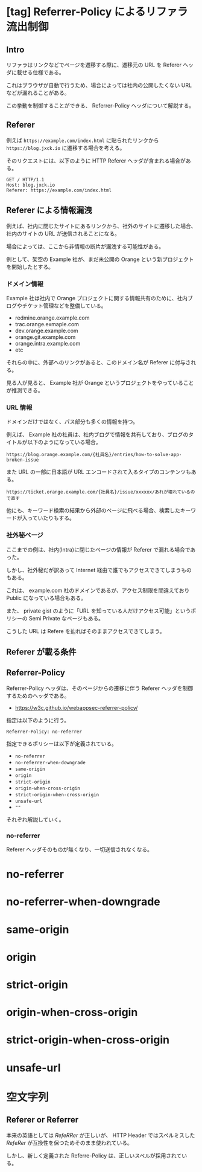 # [tag] Referrer-Policy によるリファラ流出制御


## Intro

リファラはリンクなどでページを遷移する際に、遷移元の URL を Referer ヘッダに載せる仕様である。

これはブラウザが自動で行うため、場合によっては社内の公開したくない URL などが漏れることがある。

この挙動を制御することができる、 Referrer-Policy ヘッダについて解説する。


## Referer

例えば `https://example.com/index.html` に貼られたリンクから `https://blog.jxck.io` に遷移する場合を考える。

そのリクエストには、以下のように HTTP Referer ヘッダが含まれる場合がある。

```http
GET / HTTP/1.1
Host: blog.jxck.io
Referer: https://example.com/index.html
```



## Referer による情報漏洩

例えば、社内に閉じたサイトにあるリンクから、社外のサイトに遷移した場合、社内のサイトの URL が送信されることになる。

場合によっては、ここから非情報の断片が漏洩する可能性がある。

例として、架空の Example 社が、まだ未公開の Orange という新プロジェクトを開始したとする。


### ドメイン情報

Example 社は社内で Orange プロジェクトに関する情報共有のために、社内ブログやチケット管理などを整備している。

- redmine.orange.example.com
- trac.orange.exmaple.com
- dev.orange.example.com
- orange.git.example.com
- orange.intra.example.com
- etc

それらの中に、外部へのリンクがあると、このドメイン名が Referer に付与される。

見る人が見ると、 Example 社が Orange というプロジェクトをやっていることが推測できる。


### URL 情報

ドメインだけではなく、パス部分も多くの情報を持つ。

例えば、 Example 社の社員は、社内ブログで情報を共有しており、ブログのタイトルが以下のようになっている場合。

```
https://blog.orange.example.com/{社員名}/entries/how-to-solve-app-broken-issue
```

また URL の一部に日本語が URL エンコードされて入るタイプのコンテンツもある。

```
https://ticket.orange.example.com/{社員名}/issue/xxxxxx/あれが壊れているので直す
````

他にも、キーワード検索の結果から外部のページに飛べる場合、検索したキーワードが入っていたりもする。


### 社外秘ページ

ここまでの例は、社内(Intra)に閉じたページの情報が Referer で漏れる場合であった。

しかし、社外秘だが訳あって Internet 経由で誰でもアクセスできてしまうものもある。

これは、 example.com 社のドメインであるが、アクセス制限を間違えており Public になっている場合もある。

また、 private gist のように「URL を知っている人だけアクセス可能」というポリシーの Semi Private なページもある。

こうした URL は Refere を辿ればそのままアクセスできてしまう。





## Referer が載る条件

## Referrer-Policy

Referrer-Policy ヘッダは、そのページからの遷移に伴う Referer ヘッダを制御するためのヘッダである。

- <https://w3c.github.io/webappsec-referrer-policy/>

指定は以下のように行う。


```http
Referrer-Policy: no-referrer
```

指定できるポリシーは以下が定義されている。

- `no-referrer`
- `no-referrer-when-downgrade`
- `same-origin`
- `origin`
- `strict-origin`
- `origin-when-cross-origin`
- `strict-origin-when-cross-origin`
- `unsafe-url`
- `""`

それぞれ解説していく。


### no-referrer

Referer ヘッダそのものが無くなり、一切送信されなくなる。



# no-referrer
# no-referrer-when-downgrade
# same-origin
# origin
# strict-origin
# origin-when-cross-origin
# strict-origin-when-cross-origin
# unsafe-url

# 空文字列






## Referer or Referrer

本来の英語としては *RefeRRer* が正しいが、 HTTP Header ではスペルミスした *RefeRer* が互換性を保つためそのまま使われている。

しかし、新しく定義された Referre-Policy は、正しいスペルが採用されている。
